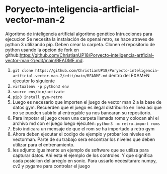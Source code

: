 # Poryecto-inteligencia-artficial-vector-man-2
Algoritmo de inteligencia artificial algoritmo genético
Intrucciones para ejecucion
Se necesita la instalación de openai retro, se hace atraves de python 3 utilizando pip.
Deben crear la carpeta.
Clonen el repositorio de python usando la opcion de fork en github:https://github.com/ChristianUP18/Poryecto-inteligencia-artficial-vector-man-2/edit/main/README.md.
1. ```git clone https://github.com/ChristianUP18/Poryecto-inteligencia-artficial-vector-man-2/edit/main/README.md```
dentro del EXAMEN ejecutor lo siguiente
2. ```virtualenv -p python3 env```
3. ```source env/bin/activate```
4. ```pip3 install gym-retro```
5. Luego es necesario que importen el juego de vector man 2 a la base de datos gym. Recuerden que el juego es ilegal distribuirlo en linea asi que no se pueden subirlo  al entregable ya nos  banearan su repositorio.
6. Para impotar el juego creen una carpeta llamada roms y colocan ahi el archivo md con el juego luego ejecuten: ```python3 -m retro.import roms```
7. Esto indicara un mensaje de que el rom se ha importado a retro gym
8. Ahora deben ejecutar el codigo de ejemplo y probar los niveles en vectorman. Parte de su trabajo sera encontrar los niveles que deben utilizar para el entrenamiento.
9. les adjunto igualmente un ejemplo de software que se utiliza para capturar datos. Ahi esta el ejemplo de los controles. Y que significa cada posiciion del arreglo en sonic. Para ussarlo necesitaran:
numpy, cv2 y pygame para controlar el juego

